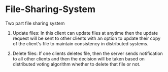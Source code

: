 # File-Sharing-System
Two part file sharing system

1. Update files: In this client can update files at anytime then the update request will be sent to other clients with an option to update their copy of the client's file to maintain consistency in distributed systems.

2. Delete files: If one clients deletes file, then the server sends notification to all other clients and then the decision will be taken based on distributed voting algorithm whether to delete that file or not.
